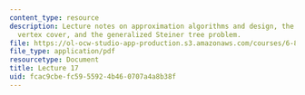```yaml
---
content_type: resource
description: Lecture notes on approximation algorithms and design, the problem of
  vertex cover, and the generalized Steiner tree problem.
file: https://ol-ocw-studio-app-production.s3.amazonaws.com/courses/6-854j-advanced-algorithms-fall-2008/fcac9cbefc5955924b460707a4a8b38f_lect11_19.pdf
file_type: application/pdf
resourcetype: Document
title: Lecture 17
uid: fcac9cbe-fc59-5592-4b46-0707a4a8b38f
---
```

